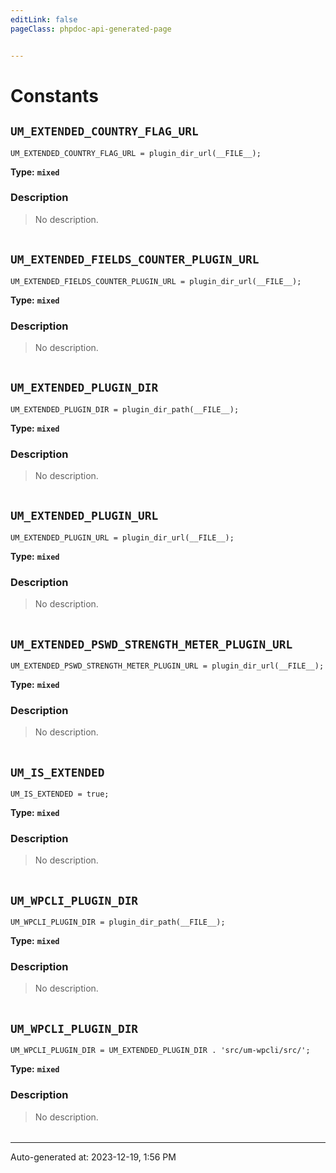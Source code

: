 ```yaml
---
editLink: false
pageClass: phpdoc-api-generated-page


---
```


# Constants

        
##  `UM_EXTENDED_COUNTRY_FLAG_URL`    



```php:no-line-numbers
UM_EXTENDED_COUNTRY_FLAG_URL = plugin_dir_url(__FILE__);
```

**Type:** **`mixed`**

### Description

> No description.

| | |
|:--------:| ----------- |

        
##  `UM_EXTENDED_FIELDS_COUNTER_PLUGIN_URL`    



```php:no-line-numbers
UM_EXTENDED_FIELDS_COUNTER_PLUGIN_URL = plugin_dir_url(__FILE__);
```

**Type:** **`mixed`**

### Description

> No description.

| | |
|:--------:| ----------- |

        
##  `UM_EXTENDED_PLUGIN_DIR`    



```php:no-line-numbers
UM_EXTENDED_PLUGIN_DIR = plugin_dir_path(__FILE__);
```

**Type:** **`mixed`**

### Description

> No description.

| | |
|:--------:| ----------- |

        
##  `UM_EXTENDED_PLUGIN_URL`    



```php:no-line-numbers
UM_EXTENDED_PLUGIN_URL = plugin_dir_url(__FILE__);
```

**Type:** **`mixed`**

### Description

> No description.

| | |
|:--------:| ----------- |

        
##  `UM_EXTENDED_PSWD_STRENGTH_METER_PLUGIN_URL`    



```php:no-line-numbers
UM_EXTENDED_PSWD_STRENGTH_METER_PLUGIN_URL = plugin_dir_url(__FILE__);
```

**Type:** **`mixed`**

### Description

> No description.

| | |
|:--------:| ----------- |

        
##  `UM_IS_EXTENDED`    



```php:no-line-numbers
UM_IS_EXTENDED = true;
```

**Type:** **`mixed`**

### Description

> No description.

| | |
|:--------:| ----------- |

        
##  `UM_WPCLI_PLUGIN_DIR`    



```php:no-line-numbers
UM_WPCLI_PLUGIN_DIR = plugin_dir_path(__FILE__);
```

**Type:** **`mixed`**

### Description

> No description.

| | |
|:--------:| ----------- |

        
##  `UM_WPCLI_PLUGIN_DIR`    



```php:no-line-numbers
UM_WPCLI_PLUGIN_DIR = UM_EXTENDED_PLUGIN_DIR . 'src/um-wpcli/src/';
```

**Type:** **`mixed`**

### Description

> No description.

| | |
|:--------:| ----------- |



--------

<div class="page-edit">
    <div class="last-updated">
        <span class="prefix">Auto-generated at: </span>
        <span class="time">2023-12-19, 1:56 PM</span>
    </div>
</div>



